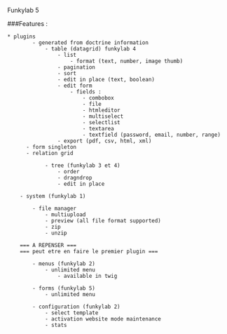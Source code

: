 Funkylab 5

###Features :

	* plugins 
			- generated from doctrine information
				- table (datagrid) funkylab 4
					- list
						- format (text, number, image thumb)
					- pagination
					- sort
					- edit in place (text, boolean)
					- edit form
						- fields :
							- combobox
							- file
							- htmleditor
							- multiselect
							- selectlist
							- textarea
							- textfield (password, email, number, range)
					- export (pdf, csv, html, xml)
          - form singleton
          - relation grid
          
				- tree (funkylab 3 et 4)
					- order
					- dragndrop
					- edit in place

		- system (funkylab 1)

			- file manager 
				- multiupload
				- preview (all file format supported)
				- zip
				- unzip

		=== A REPENSER ===
		=== peut etre en faire le premier plugin ===

			- menus (funkylab 2)	
				- unlimited menu
					- available in twig

			- forms (funkylab 5)
				- unlimited menu

			- configuration (funkylab 2)
				- select template
				- activation website mode maintenance
				- stats

